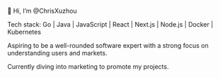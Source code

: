 
👋 Hi, I’m @ChrisXuzhou

Tech stack: Go | Java | JavaScript | React | Next.js | Node.js | Docker | Kubernetes

Aspiring to be a well-rounded software expert with a strong focus on understanding users and markets.

Currently diving into marketing to promote my projects.
